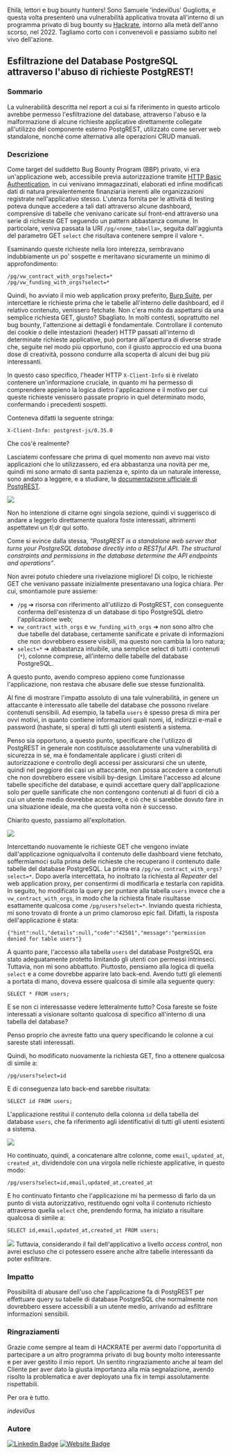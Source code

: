Ehilà, lettori e bug bounty hunters! Sono Samuele 'indevi0us' Gugliotta, e questa volta presenterò una vulnerabilità applicativa trovata all'interno di un programma privato di bug bounty su [Hackrate](https://hckrt.com/), intorno alla metà dell'anno scorso, nel 2022.
Tagliamo corto con i convenevoli e passiamo subito nel vivo dell'azione.

## **Esfiltrazione del Database PostgreSQL attraverso l'abuso di richieste PostgREST!**

### Sommario
La vulnerabilità descritta nel report a cui si fa riferimento in questo articolo avrebbe permesso l'esfiltrazione del database, attraverso l'abuso e la malformazione di alcune richieste applicative direttamente collegate all'utilizzo del componente esterno PostgREST, utilizzato come server web standalone, nonché come alternativa alle operazioni CRUD manuali.

### Descrizione
Come target del suddetto Bug Bounty Program (BBP) privato, vi era un'applicazione web, accessibile previa autorizzazione tramite [HTTP Basic Authentication](https://developer.mozilla.org/en-US/docs/Web/HTTP/Authentication), in cui venivano immagazzinati, elaborati ed infine modificati dati di natura prevalentemente finanziaria inerenti alle organizzazioni registrate nell'applicativo stesso.
L'utenza fornita per le attività di testing poteva dunque accedere a tali dati attraverso alcune dashboard, comprensive di tabelle che venivano caricate sul front-end attraverso una serie di richieste GET seguendo un pattern abbastanza comune. In particolare, veniva passata la URI `/pg/<nome_tabella>`, seguita dall'aggiunta del parametro GET `select` che risultava contenere sempre il valore `*`.

Esaminando queste richieste nella loro interezza, sembravano indubbiamente un po' sospette e meritavano sicuramente un minimo di approfondimento:
```
/pg/vw_contract_with_orgs?select=*
/pg/vw_funding_with_orgs?select=*
```

Quindi, ho avviato il mio web application proxy preferito, [Burp Suite](https://portswigger.net/burp), per intercettare le richieste prima che le tabelle all'interno delle dashboard, ed il relativo contenuto, venissero fetchate.
Non c'era molto da aspettarsi da una semplice richiesta GET, giusto? Sbagliato. In molti contesti, soprattutto nel bug bounty, l'attenzione ai dettagli è fondamentale. Controllare il contenuto dei cookie o delle intestazioni (header) HTTP passati all'interno di determinate richieste applicative, può portare all'apertura di diverse strade che, seguite nel modo più opportuno, con il giusto approccio ed una buona dose di creatività, possono condurre alla scoperta di alcuni dei bug più interessanti.

In questo caso specifico, l'header HTTP `X-Client-Info` si è rivelato contenere un'informazione cruciale, in quanto mi ha permesso di comprendere appieno la logica dietro l'applicazione e il motivo per cui queste richieste venissero passate proprio in quel determinato modo, confermando i precedenti sospetti.

Conteneva difatti la seguente stringa:
```
X-Client-Info: postgrest-js/0.35.0
```

Che cos'è realmente?

Lasciatemi confessare che prima di quel momento non avevo mai visto applicazioni che lo utilizzassero, ed era abbastanza una novità per me, quindi mi sono armato di santa pazienza e, spinto da un naturale interesse, sono andato a leggere, e a studiare, la [documentazione ufficiale di PostgREST](https://postgrest.org/en/stable/).

![](https://media1.tenor.com/images/e976b2eeeb89ee2357c775149aa94b4f/tenor.gif?itemid=27407442f)

Non ho intenzione di citarne ogni singola sezione, quindi vi suggerisco di andare a leggerlo direttamente qualora foste interessati, altrimenti aspettatevi un *tl;dr* qui sotto.

Come si evince dalla stessa, *‟PostgREST is a standalone web server that turns your PostgreSQL database directly into a RESTful API. The structural constraints and permissions in the database determine the API endpoints and operations”*.

Non avrei potuto chiedere una rivelazione migliore! Di colpo, le richieste GET che venivano passate inizialmente presentavano una logica chiara. Per cui, smontiamole pure assieme:

* `/pg` ➔ risorsa con riferimento all'utilizzo di PostgREST, con conseguente conferma dell'esistenza di un database di tipo PostgreSQL dietro l'applicazione web;
* `vw_contract_with_orgs` e `vw_funding_with_orgs` ➔ non sono altro che due tabelle del database, certamente sanificate e private di informazioni che non dovrebbero essere visibili, ma questo non cambia la loro natura;
* `select=*` ➔ abbastanza intuibile, una semplice select di tutti i contenuti (`*`), colonne comprese, all'interno delle tabelle del database PostgreSQL.

A questo punto, avendo compreso appieno come funzionasse l'applicazione, non restava che abusare delle sue stesse funzionalità.

Al fine di mostrare l'impatto assoluto di una tale vulnerabilità, in genere un attaccante è interessato alle tabelle del database che possono rivelare contenuti sensibili. Ad esempio, la tabella `users` è spesso presa di mira per ovvi motivi, in quanto contiene informazioni quali nomi, id, indirizzi e-mail e password (hashate, si spera) di tutti gli utenti esistenti a sistema.

Penso sia opportuno, a questo punto, specificare che l'utilizzo di PostgREST in generale non costituisce assolutamente una vulnerabilità di sicurezza in sé, ma è fondamentale applicare i giusti criteri di autorizzazione e controllo degli accessi per assicurarsi che un utente, quindi nel peggiore dei casi un attaccante, non possa accedere a contenuti che non dovrebbero essere visibili by-design. Limitare l'accesso ad alcune tabelle specifiche del database, e quindi accettare query dall'applicazione solo per quelle sanificate che non contengono contenuti al di fuori di ciò a cui un utente medio dovrebbe accedere, è ciò che si sarebbe dovuto fare in una situazione ideale, ma che questa volta non è successo.

Chiarito questo, passiamo all'exploitation.

![](https://media1.tenor.com/images/7ad6e94ce87d429665b63d94505f033f/tenor.gif?itemid=27407441)

Intercettando nuovamente le richieste GET che vengono inviate dall'applicazione ogniqualvolta il contenuto delle dashboard viene fetchato, soffermiamoci sulla prima delle richieste che recuperano il contenuto dalle tabelle del database PostgreSQL. La prima era `/pg/vw_contract_with_orgs?select=*`. Dopo averla intercettata, ho inoltrato la richiesta al *Repeater* del web application proxy, per consentirmi di modificarla e testarla con rapidità.
In seguito, ho modificato la query per puntare alla tabella `users` invece che a `vw_contract_with_orgs`, in modo che la richiesta finale risultasse esattamente qualcosa come `/pg/users?select=*`. Inviando questa richiesta, mi sono trovato di fronte a un primo clamoroso epic fail. Difatti, la risposta dell'applicazione è stata:
```
{"hint":null,"details":null,"code":"42501","message":"permission denied for table users"}
```
A quanto pare, l'accesso alla tabella `users` del database PostgreSQL era stato adeguatamente protetto limitando gli utenti con permessi intrinseci. Tuttavia, non mi sono abbattuto. Piuttosto, pensiamo alla logica di quella `select` e a come dovrebbe apparire lato back-end. Avendo tutti gli elementi a portata di mano, doveva essere qualcosa di simile alla seguente query:
```
SELECT * FROM users;
```
E se non ci interessasse vedere letteralmente tutto? Cosa fareste se foste interessati a visionare soltanto qualcosa di specifico all'interno di una tabella del database?

Penso proprio che avreste fatto una query specificando le colonne a cui sareste stati interessati.

Quindi, ho modificato nuovamente la richiesta GET, fino a ottenere qualcosa di simile a:
```
/pg/users?select=id
```
E di conseguenza lato back-end sarebbe risultata:
```
SELECT id FROM users;
```
L'applicazione restituì il contenuto della colonna `id` della tabella del database `users`, che fa riferimento agli identificativi di tutti gli utenti esistenti a sistema.

![](https://media1.tenor.com/images/818a0a8c2d9c6eeaaa84e60cd21f4983/tenor.gif?itemid=27407440)

Ho continuato, quindi, a concatenare altre colonne, come `email`, `updated_at`, `created_at`, dividendole con una virgola nelle richieste applicative, in questo modo:
```
/pg/users?select=id,email,updated_at,created_at
```
E ho continuato fintanto che l'applicazione mi ha permesso di farlo da un punto di vista autorizzativo, restituendo ogni volta il contenuto richiesto attraverso quella `select` che, prendendo forma, ha iniziato a risultare qualcosa di simile a:
```
SELECT id,email,updated_at,created_at FROM users;
```
![](https://i.imgur.com/fInXcwd.png)
Tuttavia, considerando il fail dell'applicativo a livello *access control*, non avrei escluso che ci potessero essere anche altre tabelle interessanti da poter esfiltrare.

### Impatto
Possibilità di abusare dell'uso che l'applicazione fa di PostgREST per effettuare query su tabelle di database PostgreSQL che normalmente non dovrebbero essere accessibili a un utente medio, arrivando ad esfiltrare informazioni sensibili.

### Ringraziamenti
Grazie come sempre al team di HACKRATE per avermi dato l'opportunità di partecipare a un altro programma privato di bug bounty molto interessante e per aver gestito il mio report. Un sentito ringraziamento anche al team del Cliente per aver dato la giusta importanza alla mia segnalazione, avendo risolto la problematica e aver deployato una fix in tempi assolutamente rispettabili.

Per ora è tutto.

*indevi0us*

### Autore
[![Linkedin Badge](https://img.shields.io/badge/LinkedIn-0077B5?style=for-the-badge&logo=linkedin&logoColor=white)](https://www.linkedin.com/in/samuele-gugliotta/)
[![Website Badge](https://img.shields.io/badge/website-000000?style=for-the-badge&logo=About.me&logoColor=white)](https://indevi0us.github.io)
